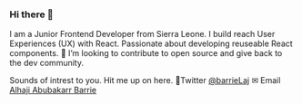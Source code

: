 ### Hi there 👋

<!--
**BarrieLAJ/BarrieLAJ** is a ✨ _special_ ✨ repository because its `README.md` (this file) appears on your GitHub profile.

Here are some ideas to get you started:

- 🔭 I’m currently working on ...
- 🌱 I’m currently learning ...
- 👯 I’m looking to collaborate on ...
- 🤔 I’m looking for help with ...
- 💬 Ask me about ...
- 📫 How to reach me: ...
- 😄 Pronouns: ...
- ⚡ Fun fact: ...
-->
I am a Junior Frontend Developer from Sierra Leone. I build reach User Experiences (UX) with React.
Passionate about developing reuseable React components.
👯 I’m looking to contribute to open source and give back to the dev community.

Sounds of intrest to you. Hit me up on here.
🐤Twitter <a href="https://twitter.com/barrieLaj" target="new">@barrieLaj</a>
✉ Email  <a href="mailto:alhajiab.barrie@gmail.com" target="new">Alhaji Abubakarr Barrie</a>
